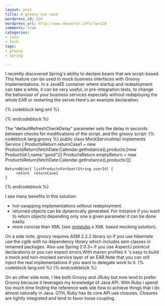```yaml
--- 
layout: post
title: A groovy use case
wordpress_id: 228
wordpress_url: http://www.dewavrin.info/?p=228
comments: true
categories: 
- java
- tech
tags:
- groovy
- spring

---
```

I recently discovered Spring's ability to declare beans that are script-based. This feature can be used to mock business interfaces with Groovy implementations. In a JavaEE container where startup and redeployment can take a while, it can be very useful, in pre-integration tests, to change the behaviour of your business services especially without redeploying the whole EAR or restarting the server.Here's an example declaration:

{% codeblock lang:xml %}
<bean id="MockServiceImpl" class="org.springframework.scripting.groovy.GroovyScriptFactory">
  <constructor-arg value="${mocks.path}/MockServiceImpl.groovy"></constructor-arg>
</bean>
 
<bean class="org.springframework.scripting.support.ScriptFactoryPostProcessor">
  <property name="defaultRefreshCheckDelay" value="2"></property>
</bean>
{% endcodeblock %}

The "defaultRefreshCheckDelay" parameter sets the delay in seconds between checks for modifications of the script. and the groovy script:
{% codeblock lang:groovy %}
public class MockServiceImpl implements Service {
    ProductsReturn returnCase1 = new ProductsReturn(fetchDate:Calendar.getInstance(),products:[new Product(id:1,name:"good")])
    ProductsReturn emptyReturn = new ProductsReturn(fetchDate:Calendar.getInstance(),products:[])
 
    ReturnObject listProductsForUser(String userId) {
         return  returnCase1
    }
{% endcodeblock %}

I see many benefits in this solution:
- hot-swapping implementations without redeployment.
- returned objects can be dynamically generated. For instance if you want to return objects depending only one a given parameter it can be done easily.
- more concise than XML (see [xmlstubs](http://azote.sourceforge.net/xmlstubs.html) a XML based mocking solution).

On a side note, groovy requires ASM 2.2.2 library so if you use hibernate use the cglib with no dependency library which includes asm classes in renamed packages. Also use Spring 2.0.3+ if you use AspectJ pointcut declarations or you can expect errors.With maven profiles it 's easy to build a mock and non-mocked service layer of an EAR.Note that you can still inject the real implementations if you want to delegate work to it.
{% codeblock lang:xml %}
<bean id="MockServiceImpl" class="org.springframework.scripting.groovy.GroovyScriptFactory">
  <constructor-arg value="${mocks.path}/MockServiceImpl.groovy"/>
  <constructor-arg value="ServiceImpl"/>
</bean>
{% endcodeblock %}

On an other side note, I like both Groovy and JRuby but now tend to prefer Groovy because it leverages my knowledge of Java API. With Ruby i spend too much time finding the reference web site how to achieve things that i do almost naturally in Java. OTH, Ruby has its core API use closures. Closures are tightly integrated and tend to favor loose coupling.
